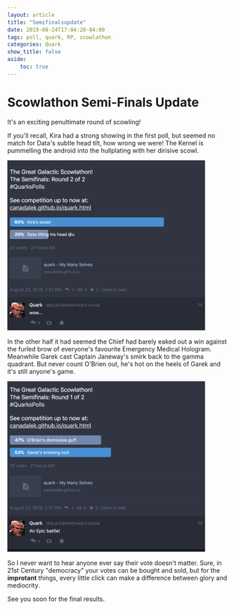 ```yaml
---
layout: article
title: "Semifinalsupdate"
date: 2019-08-24T17:04:20-04:00
tags: poll, quark, RP, scowlathon
categories: Quark
show_title: false
aside: 
    toc: true
---
```


# Scowlathon Semi-Finals Update

It's an exciting penultimate round of scowling!

If you'll recall, Kira had a strong showing in the first poll, but seemed no match for Data's subtle head tilt, how wrong we were! The Kernel is pummelling the android into the hullplating with her dirisive scowl.

<img src="/assets/scowlathon_part2_2.png" width="450"/>

In the other half it had seemed the Chief had barely eaked out a win against the furled brow of everyone's favourite Emergency Medical Hologram. Meanwhile Garek cast Captain Janeway's smirk back to the gamma quadrant. But never count O'Brien out, he's hot on the heels of Garek and it's still anyone's game.

<img src="/assets/scowlathon_part2_1.png" width="450"/>

So I never want to hear anyone ever say their vote doesn't matter. Sure, in 21st Century "democracy" your votes can be bought and sold, but for the **improtant** things, every little click can make a difference between glory and mediocrity. 

See you soon for the final results.
